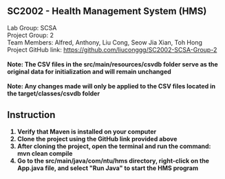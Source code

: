 ## SC2002 - Health Management System (HMS)
Lab Group: SCSA<br>
Project Group: 2<br>
Team Members: Alfred, Anthony, Liu Cong, Seow Jia Xian, Toh Hong<br>
Project GitHub link: https://github.com/liuconggg/SC2002-SCSA-Group-2
<br> <br>
<b> Note: The CSV files in the src/main/resources/csvdb folder serve as the original data for initialization and will remain unchanged<b>
<br><br>
<b>Note: Any changes made will only be applied to the CSV files located in the target/classes/csvdb folder</b>

## Instruction
1. Verify that Maven is installed on your computer<br>
2. Clone the project using the GitHub link provided above<br>
3. After cloning the project, open the terminal and run the command: mvn clean compile<br>
4. Go to the src/main/java/com/ntu/hms directory, right-click on the App.java file, and select "Run Java" to start the HMS program
